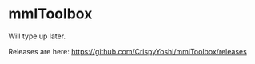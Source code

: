 # mmlToolbox
Will type up later.

Releases are here: https://github.com/CrispyYoshi/mmlToolbox/releases
